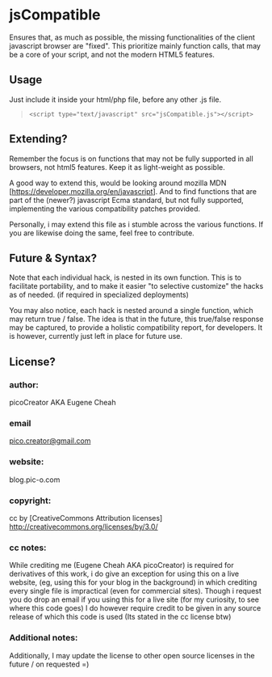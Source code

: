 jsCompatible
============

Ensures that, as much as possible, the missing functionalities of the client javascript browser are "fixed". This prioritize mainly function calls, that may be a core of your script, and not the modern HTML5 features.


Usage
-----
Just include it inside your html/php file, before any other .js file.

> `<script type="text/javascript" src="jsCompatible.js"></script>`

Extending?
----------
Remember the focus is on functions that may not be fully supported in all browsers, not html5 features. Keep it as light-weight as possible. 

A good way to extend this, would be looking around mozilla MDN [<https://developer.mozilla.org/en/javascript>]. And to find functions that are part of the (newer?) javascript Ecma standard, but not fully supported, implementing the various compatibility patches provided.

Personally, i may extend this file as i stumble across the various functions. If you are likewise doing the same, feel free to contribute.


Future & Syntax?
----------------
Note that each individual hack, is nested in its own function. This is to facilitate portability, and to make it easier "to selective customize" the hacks as of needed. (if required in specialized deployments)

You may also notice, each hack is nested around a single function, which may return true / false. The idea is that in the future, this true/false response may be captured, to provide a holistic compatibility report, for developers. It is however, currently just left in place for future use.

License?
--------
### author: ###		
picoCreator AKA Eugene Cheah
### email ###		
pico.creator@gmail.com
### website: ###		
blog.pic-o.com
### copyright: ###	
cc by [CreativeCommons Attribution licenses]
http://creativecommons.org/licenses/by/3.0/
### cc notes: ###
While crediting me (Eugene Cheah AKA picoCreator) is required for derivatives of this work, i do give an exception for using this on a live website, 
(eg, using this for your blog in the background) in which crediting every single file is impractical (even for commercial sites).
Though i request you do drop an email if you using this for a live site (for my curiosity, to see where this code goes)
I do however require credit to be given in any source release of which this code is used (Its stated in the cc license btw)
### Additional notes: ###
Additionally, I may update the license to other open source licenses in the future / on requested =)